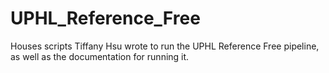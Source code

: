 # UPHL_Reference_Free

Houses scripts Tiffany Hsu wrote to run the UPHL Reference Free pipeline, as well as the documentation for running it.